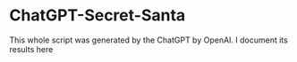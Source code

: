 # ChatGPT-Secret-Santa
This whole script was generated by the ChatGPT by OpenAI. I document its results here
